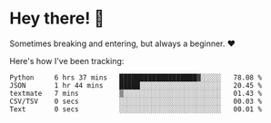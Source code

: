 # Hey there! 👋
Sometimes breaking and entering, but always a beginner. ❤️

Here's how I've been tracking:
<!--START_SECTION:waka-->

```text
Python     6 hrs 37 mins   ███████████████████▓░░░░░   78.08 %
JSON       1 hr 44 mins    █████░░░░░░░░░░░░░░░░░░░░   20.45 %
textmate   7 mins          ▒░░░░░░░░░░░░░░░░░░░░░░░░   01.43 %
CSV/TSV    0 secs          ░░░░░░░░░░░░░░░░░░░░░░░░░   00.03 %
Text       0 secs          ░░░░░░░░░░░░░░░░░░░░░░░░░   00.01 %
```

<!--END_SECTION:waka-->
